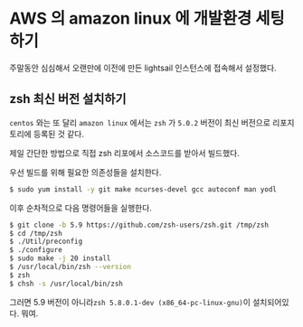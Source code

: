 # AWS 의 amazon linux 에 개발환경 세팅하기

주말동안 심심해서 오랜만에 이전에 만든 lightsail 인스턴스에 접속해서 설정했다.

## zsh 최신 버전 설치하기

`centos` 와는 또 달리 `amazon linux` 에서는 `zsh` 가 `5.0.2` 버전이 최신 버전으로 리포지토리에 등록된 것 같다.

제일 간단한 방법으로 직접 zsh 리포에서 소스코드를 받아서 빌드했다.

우선 빌드를 위해 필요한 의존성들을 설치한다.

```bash
$ sudo yum install -y git make ncurses-devel gcc autoconf man yodl
```

이후 순차적으로 다음 명령어들을 실행한다.


```bash
$ git clone -b 5.9 https://github.com/zsh-users/zsh.git /tmp/zsh
$ cd /tmp/zsh
$ ./Util/preconfig
$ ./configure
$ sudo make -j 20 install
$ /usr/local/bin/zsh --version
$ zsh
$ chsh -s /usr/local/bin/zsh
```

그러면 5.9 버전이 아니라`zsh 5.8.0.1-dev (x86_64-pc-linux-gnu)`이 설치되어있다. 뭐여.


